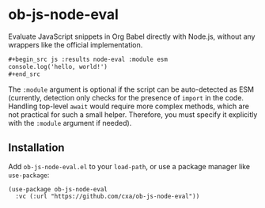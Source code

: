 # ob-js-node-eval

Evaluate JavaScript snippets in Org Babel directly with Node.js, without any wrappers like the official implementation.

``` org
#+begin_src js :results node-eval :module esm
console.log('hello, world!')
#+end_src
```

The `:module` argument is optional if the script can be auto-detected as ESM (currently, detection only checks for the presence of `import` in the code. Handling top-level `await` would require more complex methods, which are not practical for such a small helper. Therefore, you must specify it explicitly with the `:module` argument if needed).

## Installation

Add `ob-js-node-eval.el` to your `load-path`, or use a package manager like `use-package`:

```elisp
(use-package ob-js-node-eval
  :vc (:url "https://github.com/cxa/ob-js-node-eval"))
```
